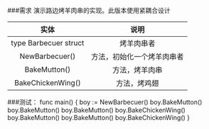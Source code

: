 ###需求
演示路边烤羊肉串的实现。此版本使用紧耦合设计

实体 | 说明
:---: | :---:
type Barbecuer struct | 烤羊肉串者
NewBarbecuer() | 方法，初始化一个烤羊肉串者
BakeMutton() | 方法，烤羊肉串
BakeChickenWing() | 方法，烤鸡翅

###测试：
    func main()  {
        boy := NewBarbecuer()
        boy.BakeMutton()
        boy.BakeMutton()
        boy.BakeMutton()
        boy.BakeChickenWing()
        boy.BakeMutton()
        boy.BakeMutton()
        boy.BakeChickenWing()
    }


